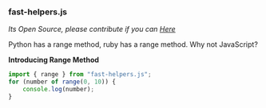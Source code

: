 ### fast-helpers.js

*Its Open Source, please contribute if you can [Here](https://github.com/Haider-Ali-Dev/fast-helps.js)*


Python has a range method, ruby has a range method. Why not JavaScript?

**Introducing Range Method**


```js
import { range } from "fast-helpers.js";
for (number of range(0, 10)) {
    console.log(number);
}
```


